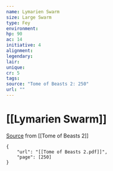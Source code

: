```yaml
---
name: Lymarien Swarm
size: Large Swarm
type: Fey
environment: 
hp: 90
ac: 14
initiative: 4
alignment: 
legendary: 
lair: 
unique: 
cr: 5
tags: 
source: "Tome of Beasts 2: 250"
url: ""
---
```

# [[Lymarien Swarm]]

[Source](zotero://open-pdf/library/items/9UQIAB6R?page=250) from [[Tome of Beasts 2]]

```pdf
{
	"url": "[[Tome of Beasts 2.pdf]]",
	"page": [250]
}
```

